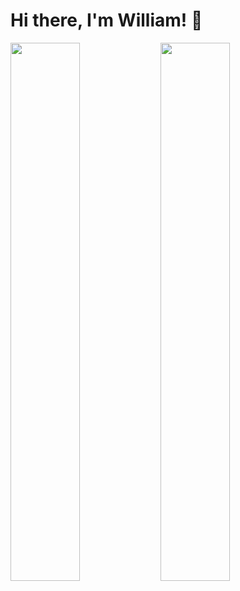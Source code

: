 # Hi there, I'm William! 👋

<img align="left" width="47%" src="https://github-readme-stats.vercel.app/api?username=ogwok&show_icons=true&theme=radical" />
<img align="left" width="47%" src="https://github-readme-stats.vercel.app/api/top-langs/?username=ogwok&layout=compact" />
</br>
</br>


